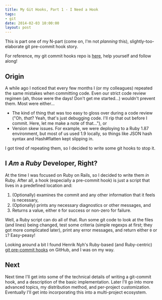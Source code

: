 ```yaml
---
title: My Git Hooks, Part 1 - I Need a Hook
tags:
- git
date: 2014-02-03 10:00:00
layout: post
---
```


This is part one of my N-part (come on, I'm not *planning* this), slightly-too-elaborate git pre-commit hook story.  

For reference, my git commit hooks repo is [here](https://github.com/bobgilmore/githooks), help yourself and follow along!

Origin
----
A while ago I noticed that every few months I (or my colleagues) repeated the same mistakes when committing code. Even our strict code review regimen (ah, those were the days!  Don't get me started...) wouldn't prevent them.  Most were either...

* The kind of thing that was too easy to gloss over during a code review ("Oh, *that*?  Yeah, that's just debugging code.  I'll rip that out before I commit.  Here, let me make a note of that..."), or
* Version skew issues.  For example, we were deploying to a Ruby 1.87 environment, but most of us used 1.9 locally, so things like JSON hash syntax and Hash#flatten kept slipping in.

I got tired of repeating them, so I decided to write some git hooks to stop it.

I *Am* a *Ruby* Developer, Right?
-----
At the time I was focused on Ruby on Rails, so I decided to write them *in* Ruby.  After all, a hook (especially a pre-commit hook) is just a script that lives in a predefined location and:

1. (Optionally) examines the commit and any other information that it feels is necessary,
1. (Optionally) prints any necessary diagnostics or other messages, and
1. Returns a value, either `0` for success or non-zero for failure.

Well, a Ruby script can do all of that.  Run some git code to look at the files (and lines) being changed, test some criteria (simple regexps at first; they got more complicated later), print any error messages, and return either `0` or `1`?  Easy-peasy!

Looking around a bit I found Henrik Nyh's Ruby-based (and Ruby-centric) [git pre-commit hooks](https://github.com/henrik/dotfiles/tree/master/git_template/hooks) on GitHub, and I was on my way.

Next
-----
Next time I'll get into some of the technical details of writing a git-commit hook, and a description of the basic implementation.  Later I'll go into more advanced topics, my distribution method, and per-project customization.  Eventually I'll get into incorporating this into a multi-project ecosystem.



